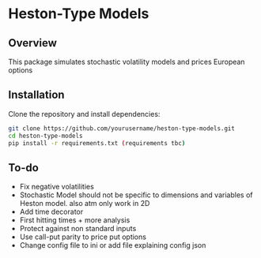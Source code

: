 # Heston-Type Models

## Overview
This package simulates stochastic volatility models and prices European options 

## Installation
Clone the repository and install dependencies:
```bash
git clone https://github.com/yourusername/heston-type-models.git
cd heston-type-models
pip install -r requirements.txt (requirements tbc)
```
## To-do
- Fix negative volatilities
- Stochastic Model should not be specific to dimensions and variables of Heston model. also atm only work in 2D
- Add time decorator
- First hitting times + more analysis 
- Protect against non standard inputs
- Use call-put parity to price put options
- Change config file to ini or add file explaining config json
